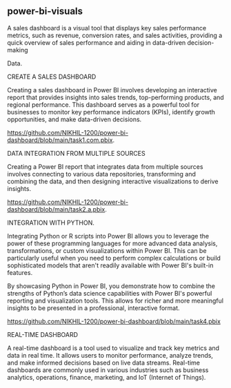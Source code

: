 ## power-bi-visuals
A sales dashboard is a visual tool that displays key sales performance metrics, such as revenue, conversion rates, and sales activities, providing a quick overview of sales performance and aiding in data-driven decision-making



Data.

CREATE A SALES DASHBOARD


Creating a sales dashboard in Power BI involves developing an interactive report that provides insights into sales trends, top-performing products, and regional performance. This dashboard serves as a powerful tool for businesses to monitor key performance indicators (KPIs), identify growth opportunities, and make data-driven decisions.



https://github.com/NIKHIL-1200/power-bi-dashboard/blob/main/task1.com.pbix.


DATA INTEGRATION FROM MULTIPLE SOURCES


Creating a Power BI report that integrates data from multiple sources involves connecting to various data repositories, transforming and combining the data, and then designing interactive visualizations to derive insights. 


https://github.com/NIKHIL-1200/power-bi-dashboard/blob/main/task2.a.pbix.

INTEGRATION WITH PYTHON.

Integrating Python or R scripts into Power BI allows you to leverage the power of these programming languages for more advanced data analysis, transformations, or custom visualizations within Power BI. This can be particularly useful when you need to perform complex calculations or build sophisticated models that aren't readily available with Power BI's built-in features.



By showcasing Python in Power BI, you demonstrate how to combine the strengths of Python’s data science capabilities with Power BI's powerful reporting and visualization tools. This allows for richer and more meaningful insights to be presented in a professional, interactive format.



https://github.com/NIKHIL-1200/power-bi-dashboard/blob/main/task4.pbix



REAL-TIME DASHBOARD





A real-time dashboard is a tool used to visualize and track key metrics and data in real time. It allows users to monitor performance, analyze trends, and make informed decisions based on live data streams. Real-time dashboards are commonly used in various industries such as business analytics, operations, finance, marketing, and IoT (Internet of Things).












